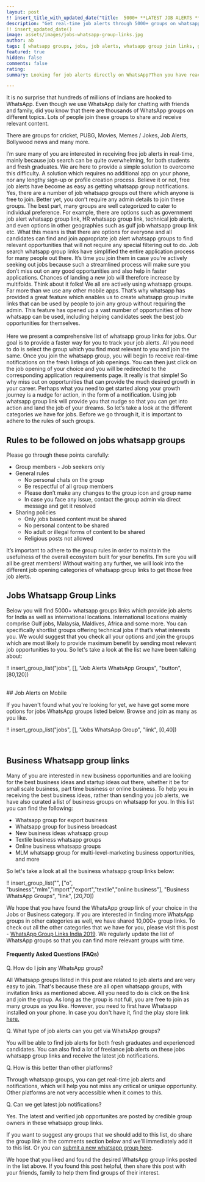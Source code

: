 ```yaml
---
layout: post
!! insert_title_with_updated_date("title:  5000+ **LATEST JOB ALERTS ** WhatsApp Group Links") !!
description: "Get real-time job alerts through 5000+ groups on whatsapp for govt jobs, gulf jobs and more"
!! insert_updated_date()
image: assets/images/jobs-whatsapp-group-links.jpg
author: ab 
tags: [ whatsapp groups, jobs, job alerts, whatsapp group join links, gulf jobs ]
featured: true
hidden: false
comments: false 
rating: 
summary: Looking for job alerts directly on WhatsApp?Then you have reached the right place. We have collected over <strong>5000+ whatsapp group links for updates on jobs in all categories such as technical, government and international </strong> so that you can receive real-time job alerts and grab the opportunity you have been seeking for so long. If job search has been a pain for you, it no longer will be. Go ahead and explore the list below and join as many groups as you like - for <strong>free!</strong> and apply to all the positions you want easily.  

---
```



It is no surprise that hundreds of millions of Indians are hooked to WhatsApp. Even though we use WhatsApp daily for chatting with friends and family, did you know that there are thousands of WhatsApp groups on different topics. Lots of people join these groups to share and receive relevant content. 

There are groups for cricket, PUBG, Movies, Memes / Jokes, Job Alerts, Bollywood news and many more. 

I’m sure many of you are interested in receiving free job alerts in real-time, mainly because job search can be quite overwhelming, for both students and fresh graduates.
We are here to provide a simple solution to overcome this difficulty. A solution which requires no additional app on your phone, nor any lengthy sign-up or profile creation process.
Believe it or not, free job alerts have become as easy as getting whatsapp group notifications. Yes, there are a number of job whatsapp groups out there which anyone is free to join. Better yet, you don’t require any admin details to join these groups. The best part, many groups are well categorized to cater to individual preference.
For example, there are options such as government job alert whatsapp group link, HR whatsapp group link, technical job alerts, and even options in other geographies such as gulf job whatsapp group link etc.
What this means is that there are options for everyone and all candidates can find and join appropriate job alert whatsapp groups to find relevant opportunities that will not require any special filtering out to do. 
Job search whatsapp group links have simplified the entire application process for many people out there. It’s time you join them in case you’re actively seeking out jobs because such a streamlined process will make sure you don’t miss out on any good opportunities and also help in faster applications. Chances of landing a new job will therefore increase by multifolds. Think about it folks!
We all are actively using whatsapp groups. Far more than we use any other mobile apps. That’s why whatsapp has provided a great feature which enables us to create whatsapp group invite links that can be used by people to join any group without requiring the admin. This feature has opened up a vast number of opportunities of how whatsapp can be used, including helping candidates seek the best job opportunities for themselves. 
<br/><br/>
Here we present a comprehensive list of whatsapp group links for jobs. Our goal is to provide a faster way for you to track your job alerts. All you need to do is select the group which you find most relevant to you and join the same. Once you join the whatsapp group, you will begin to receive real-time notifications on the fresh listings of job openings. You can then just click on the job opening of your choice and you will be redirected to the corresponding application requirements page. It really is that simple! So why miss out on opportunities that can provide the much desired growth in your career.
Perhaps what you need to get started along your growth journey is a nudge for action, in the form of a notification. Using job whatsapp group link will provide you that nudge so that you can get into action and land the job of your dreams. So let’s take a look at the different categories we have for jobs. Before we go through it, it is important to adhere to the rules of such groups. 


## Rules to be followed on jobs whatsapp groups

Please go through these points carefully:
<ul><li>Group members - Job seekers only</li>
<li>General rules
<ul><li>No personal chats on the group</li>
<li>Be respectful of all group members</li>
<li>Please don’t make any changes to the group icon and group name</li>
<li>In case you face any issue, contact the group admin via direct message and get it resolved</li>
</ul></li>
<li>Sharing policies
<ul><li>Only jobs based content must be shared</li>
<li>No personal content to be shared</li>
<li>No adult or illegal forms of content to be shared</li>
<li>Religious posts not allowed</li></ul></li></ul>

It’s important to adhere to the group rules in order to maintain the usefulness of the overall ecosystem built for your benefits. I’m sure you will all be great members! Without waiting any further, we will look into the different job opening categories of whatsapp group links to get those free job alerts. 
  

## Jobs Whatsapp Group Links

Below you will find 5000+ whatsapp groups links which provide job alerts for India as well as international locations. International locations mainly comprise Gulf jobs, Malaysia, Maldives, Africa and some more. You can specifically shortlist groups offering technical jobs if that’s what interests you. We would suggest that you check all your options and join the groups which are most likely to provide maximum benefit by sending most relevant job opportunities to you. So let's take a look at the list we have been talking about: 

!! insert_group_list("jobs", [], "Job Alerts WhatsApp Groups", "button", [80,120])
 
<br />
## Job Alerts on Mobile 

If you haven't found what you're looking for yet, we have got some more options for jobs WhatsApp groups listed below. Browse and join as many as you like.

!! insert_group_list("jobs", [], "Jobs WhatsApp Group", "link", [0,40]) 

<br />

## Business Whatsapp group links

Many of you are interested in new business opportunities and are looking for the best business ideas and startup ideas out there, whether it be for small scale business, part time business or online business. To help you in receiving the best business ideas, rather than sending you job alerts, we have also curated a list of business groups on whatsapp for you. In this list you can find the following:
<ul><li> Whatsapp group for export business</li>
<li> Whatsapp group for business broadcast </li>
<li> New business ideas whatsapp group </li>
<li> Textile business whatsapp groups </li>
<li> Online business whatsapp groups </li> 
<li> MLM whatsapp group for multi-level-marketing business opportunities, and more </li></ul>
So let's take a look at all the business whatsapp group links below:

!! insert_group_list("", ["o", "business","mlm","import","export","textile","online business"], "Business WhatsApp Groups", "link", [20,70]) 

We hope that you have found the WhatsApp group link of your choice in the Jobs or Business category. If you are interested in finding more WhatsApp groups in other categories as well, we have shared 10,000+ group links. To check out all the other categories that we have for you, please visit this post - <a href="{{site.baseurl}}/whatsapp-group-links">WhatsApp Group Links India 2019</a>. We regularly update the list of WhatsApp groups so that you can find more relevant groups with time. 

<h4>Frequently Asked Questions (FAQs)</h4>
<div>
<div>
<p> Q. How do I join any WhatsApp group? </p>
<span></span>
</div>
<div>
<p>All Whatsapp groups listed in this post are related to job alerts and are very easy to join. That's because these are all open whatsapp groups, with invitation links as mentioned above. All you need to do is click on the link and join the group. As long as the group is not full, you are free to join as many groups as you like. However, you need to first have Whatsapp installed on your phone. In case you don't have it, find the play store link <a href ="https://play.google.com/store/apps/details?id=com.whatsapp&hl=en_IN">here.</a></p>
</div>
<div>
<p> Q. What type of job alerts can you get via WhatsApp groups? </p>
<span></span>
</div>
<div>
<p>You will be able to find job alerts for both fresh graduates and experienced candidates. You can also find a lot of freelance job alerts on these jobs whatsapp group links and receive the latest job notifications.</p>
</div>
<div>
<p> Q. How is this better than other platforms? </p>
<span></span>
</div>
<div>
<p>Through whatsapp groups, you can get real-time job alerts and notifications, which will help you not miss any critical or unique opportunity. Other platforms are not very accessible when it comes to this.</p>
</div>
<div>
<p> Q. Can we get latest job notifications?</p>
<span></span>
</div>
<div>
<p>Yes. The latest and verified job opportunites are posted by credible group owners in these whatsapp group links.</p>
</div>
</div>

If you want to suggest any groups that we should add to this list, do share the group link in the comments section below and we'll immediately add it to this list. Or you can <a href="{{ site.baseurl}}/submit-whatsapp-group">submit a new whatsapp group here</a>.

We hope that you liked and found the desired WhatsApp group links posted in the list above. If you found this post helpful, then share this post with your friends, family to help them find groups of their interest. 

<br />
<br />

